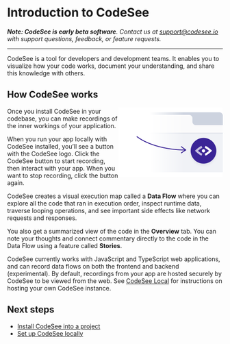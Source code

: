 # Introduction to CodeSee

_**Note: CodeSee is early beta software**. Contact us at <a href="mailto:support@codesee.io">support@codesee.io</a> with support questions, feedback, or feature requests._

---

CodeSee is a tool for developers and development teams. It enables you to visualize how your code works, document your understanding, and share this knowledge with others.

## How CodeSee works

<p class="block">
  <img alt="CodeSee button in browser" src="img/codesee_in_browser@2x.png" width="244" height="162" align="right">
</p>

Once you install CodeSee in your codebase, you can make recordings of the inner workings of your application.

When you run your app locally with CodeSee installed, you’ll see a button with the CodeSee logo. Click the CodeSee button to start recording, then interact with your app. When you want to stop recording, click the button again.

CodeSee creates a visual execution map called a **Data Flow** where you can explore all the code that ran in execution order, inspect runtime data, traverse looping operations, and see important side effects like network requests and responses.

You also get a summarized view of the code in the **Overview** tab. You can note your thoughts and connect commentary directly to the code in the Data Flow using a feature called **Stories**.

CodeSee currently works with JavaScript and TypeScript web applications, and can record data flows on both the frontend and backend (experimental). By default, recordings from your app are hosted securely by CodeSee to be viewed from the web. See [CodeSee Local](/local/local.html) for instructions on hosting your own CodeSee instance.


## Next steps 
  
* [Install CodeSee into a project](/install/overview.html)
* [Set up CodeSee locally](/local/local.html)

